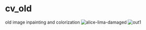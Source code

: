 # cv_old
old image inpainting and colorization
![alice-lima-damaged](https://user-images.githubusercontent.com/56671855/162630987-64f28ca1-33df-4996-8586-f8df5907e314.jpg)
![out1](https://user-images.githubusercontent.com/56671855/162630975-3a7ec730-a136-4c14-b0fd-00dfc0b16a6b.png)
